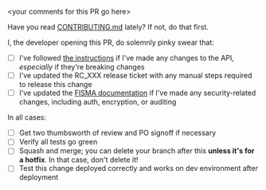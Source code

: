 \<your comments for this PR go here\>

Have you read [CONTRIBUTING.md](https://github.com/DataBiosphere/bond/blob/develop/CONTRIBUTING.md) lately? If not, do that first.

I, the developer opening this PR, do solemnly pinky swear that:

- [ ] I've followed [the instructions](https://github.com/DataBiosphere/bond/blob/develop/CONTRIBUTING.md#api-changes) if I've made any changes to the API, _especially_ if they're breaking changes
- [ ] I've updated the RC_XXX release ticket with any manual steps required to release this change
- [ ] I've updated the [FISMA documentation](https://github.com/DataBiosphere/bond/blob/develop/CONTRIBUTING.md#fisma-documentation-changes) if I've made any security-related changes, including auth, encryption, or auditing

In all cases:

- [ ] Get two thumbsworth of review and PO signoff if necessary
- [ ] Verify all tests go green
- [ ] Squash and merge; you can delete your branch after this **unless it's for a hotfix**. In that case, don't delete it!
- [ ] Test this change deployed correctly and works on dev environment after deployment
